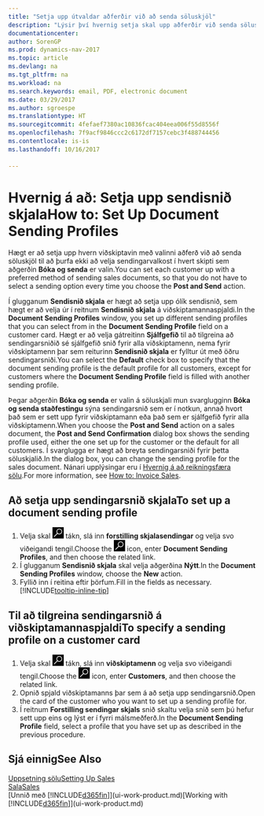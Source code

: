 ```yaml
---
title: "Setja upp útvaldar aðferðir við að senda söluskjöl"
description: "Lýsir því hvernig setja skal upp aðferðir við senda söluskjöl samkvæmt óskum viðskiptamanna, t.d. tölvupóstur, PDF, rafræn skjöl osfrv."
documentationcenter: 
author: SorenGP
ms.prod: dynamics-nav-2017
ms.topic: article
ms.devlang: na
ms.tgt_pltfrm: na
ms.workload: na
ms.search.keywords: email, PDF, electronic document
ms.date: 03/29/2017
ms.author: sgroespe
ms.translationtype: HT
ms.sourcegitcommit: 4fefaef7380ac10836fcac404eea006f55d8556f
ms.openlocfilehash: 7f9acf9846ccc2c6172df7157cebc3f488744456
ms.contentlocale: is-is
ms.lasthandoff: 10/16/2017

---
```

# <a name="how-to-set-up-document-sending-profiles"></a><span data-ttu-id="a2b8c-103">Hvernig á að: Setja upp sendisnið skjala</span><span class="sxs-lookup"><span data-stu-id="a2b8c-103">How to: Set Up Document Sending Profiles</span></span>
<span data-ttu-id="a2b8c-104">Hægt er að setja upp hvern viðskiptavin með valinni aðferð við að senda söluskjöl til að þurfa ekki að velja sendingarvalkost í hvert skipti sem aðgerðin **Bóka og senda** er valin.</span><span class="sxs-lookup"><span data-stu-id="a2b8c-104">You can set each customer up with a preferred method of sending sales documents, so that you do not have to select a sending option every time you choose the **Post and Send** action.</span></span>

<span data-ttu-id="a2b8c-105">Í glugganum **Sendisnið skjala** er hægt að setja upp ólík sendisnið, sem hægt er að velja úr í reitnum **Sendisnið skjala** á viðskiptamannaspjaldi.</span><span class="sxs-lookup"><span data-stu-id="a2b8c-105">In the **Document Sending Profiles** window, you set up different sending profiles that you can select from in the **Document Sending Profile** field on a customer card.</span></span> <span data-ttu-id="a2b8c-106">Hægt er að velja gátreitinn **Sjálfgefið** til að tilgreina að sendingarsniðið sé sjálfgefið snið fyrir alla viðskiptamenn, nema fyrir viðskiptamenn þar sem reiturinn **Sendisnið skjala** er fylltur út með öðru sendingarsniði.</span><span class="sxs-lookup"><span data-stu-id="a2b8c-106">You can select the **Default** check box to specify that the document sending profile is the default profile for all customers, except for customers where the **Document Sending Profile** field is filled with another sending profile.</span></span>

<span data-ttu-id="a2b8c-107">Þegar aðgerðin **Bóka og senda** er valin á söluskjali mun svarglugginn **Bóka og senda staðfestingu** sýna sendingarsnið sem er í notkun, annað hvort það sem er sett upp fyrir viðskiptamann eða það sem er sjálfgefið fyrir alla viðskiptamenn.</span><span class="sxs-lookup"><span data-stu-id="a2b8c-107">When you choose the **Post and Send** action on a sales document, the **Post and Send Confirmation** dialog box shows the sending profile used, either the one set up for the customer or the default for all customers.</span></span> <span data-ttu-id="a2b8c-108">Í svarglugga er hægt að breyta sendingarsniði fyrir þetta söluskjalið.</span><span class="sxs-lookup"><span data-stu-id="a2b8c-108">In the dialog box, you can change the sending profile for the sales document.</span></span> <span data-ttu-id="a2b8c-109">Nánari upplýsingar eru í [Hvernig á að reikningsfæra sölu](sales-how-invoice-sales.md).</span><span class="sxs-lookup"><span data-stu-id="a2b8c-109">For more information, see [How to: Invoice Sales](sales-how-invoice-sales.md).</span></span>

## <a name="to-set-up-a-document-sending-profile"></a><span data-ttu-id="a2b8c-110">Að setja upp sendingarsnið skjala</span><span class="sxs-lookup"><span data-stu-id="a2b8c-110">To set up a document sending profile</span></span>
1. <span data-ttu-id="a2b8c-111">Velja skal ![Leit að síðu eða skýrslu](media/ui-search/search_small.png "Leit að síðu eða skýrslu táknið") tákn, slá inn **forstilling skjalasendingar** og velja svo viðeigandi tengil.</span><span class="sxs-lookup"><span data-stu-id="a2b8c-111">Choose the ![Search for Page or Report](media/ui-search/search_small.png "Search for Page or Report icon") icon, enter **Document Sending Profiles**, and then choose the related link.</span></span>
2. <span data-ttu-id="a2b8c-112">Í glugganum **Sendisnið skjala** skal velja aðgerðina **Nýtt**.</span><span class="sxs-lookup"><span data-stu-id="a2b8c-112">In the **Document Sending Profiles** window, choose the **New** action.</span></span>
3. <span data-ttu-id="a2b8c-113">Fyllið inn í reitina eftir þörfum.</span><span class="sxs-lookup"><span data-stu-id="a2b8c-113">Fill in the fields as necessary.</span></span> [!INCLUDE[tooltip-inline-tip](includes/tooltip-inline-tip_md.md)]

## <a name="to-specify-a-sending-profile-on-a-customer-card"></a><span data-ttu-id="a2b8c-114">Til að tilgreina sendingarsnið á viðskiptamannaspjaldi</span><span class="sxs-lookup"><span data-stu-id="a2b8c-114">To specify a sending profile on a customer card</span></span>
1. <span data-ttu-id="a2b8c-115">Velja skal ![Leit að síðu eða skýrslu](media/ui-search/search_small.png "Leit að síðu eða skýrslu táknið") tákn, slá inn **viðskiptamenn** og velja svo viðeigandi tengil.</span><span class="sxs-lookup"><span data-stu-id="a2b8c-115">Choose the ![Search for Page or Report](media/ui-search/search_small.png "Search for Page or Report icon") icon, enter **Customers**, and then choose the related link.</span></span>
2. <span data-ttu-id="a2b8c-116">Opnið spjald viðskiptamanns þar sem á að setja upp sendingarsnið.</span><span class="sxs-lookup"><span data-stu-id="a2b8c-116">Open the card of the customer who you want to set up a sending profile for.</span></span>
3. <span data-ttu-id="a2b8c-117">Í reitnum **Forstilling sendingar skjals** snið skaltu velja snið sem þú hefur sett upp eins og lýst er í fyrri málsmeðferð.</span><span class="sxs-lookup"><span data-stu-id="a2b8c-117">In the **Document Sending Profile** field, select a profile that you have set up as described in the previous procedure.</span></span>

## <a name="see-also"></a><span data-ttu-id="a2b8c-118">Sjá einnig</span><span class="sxs-lookup"><span data-stu-id="a2b8c-118">See Also</span></span>
[<span data-ttu-id="a2b8c-119">Uppsetning sölu</span><span class="sxs-lookup"><span data-stu-id="a2b8c-119">Setting Up Sales</span></span>](sales-setup-sales.md)  
[<span data-ttu-id="a2b8c-120">Sala</span><span class="sxs-lookup"><span data-stu-id="a2b8c-120">Sales</span></span>](sales-manage-sales.md)  
<span data-ttu-id="a2b8c-121">[Unnið með [!INCLUDE[d365fin](includes/d365fin_md.md)]](ui-work-product.md)</span><span class="sxs-lookup"><span data-stu-id="a2b8c-121">[Working with [!INCLUDE[d365fin](includes/d365fin_md.md)]](ui-work-product.md)</span></span>

